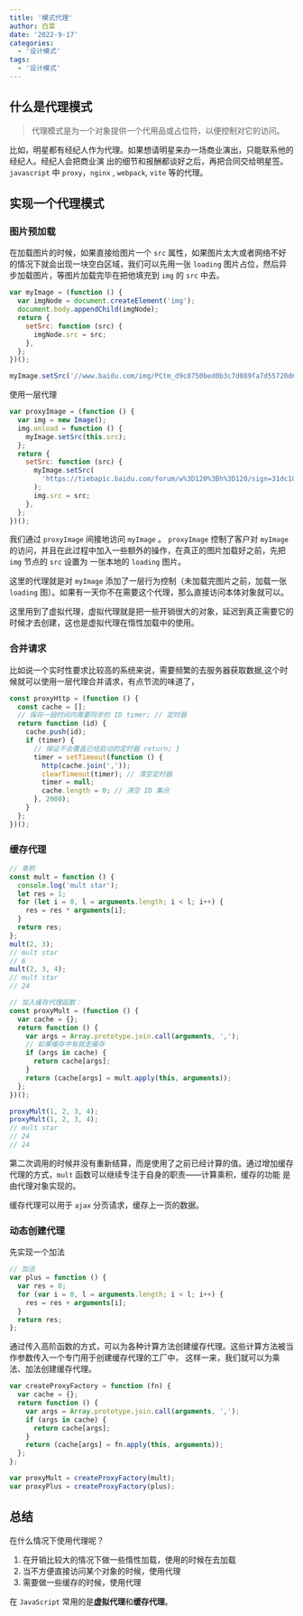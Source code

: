 ```yaml
---
title: '模式代理'
author: 白菜
date: '2022-9-17'
categories:
  - '设计模式'
tags:
  - '设计模式'
---
```


## 什么是代理模式

> 代理模式是为一个对象提供一个代用品或占位符，以便控制对它的访问。

比如，明星都有经纪人作为代理。如果想请明星来办一场商业演出，只能联系他的经纪人。经纪人会把商业演 出的细节和报酬都谈好之后，再把合同交给明星签。
`javascript` 中 `proxy`，`nginx` , `webpack`, `vite` 等的代理。

## 实现一个代理模式

### 图片预加载

在加载图片的时候，如果直接给图片一个 `src` 属性，如果图片太大或者网络不好的情况下就会出现一块空白区域，我们可以先用一张 `loading` 图片占位，然后异步加载图片，等图片加载完毕在把他填充到 `img` 的 `src` 中去。

```javascript
var myImage = (function () {
  var imgNode = document.createElement('img');
  document.body.appendChild(imgNode);
  return {
    setSrc: function (src) {
      imgNode.src = src;
    },
  };
})();

myImage.setSrc('//www.baidu.com/img/PCtm_d9c8750bed0b3c7d089fa7d55720d6cf.png');
```

使用一层代理

```javascript
var proxyImage = (function () {
  var img = new Image();
  img.onload = function () {
    myImage.setSrc(this.src);
  };
  return {
    setSrc: function (src) {
      myImage.setSrc(
        'https://tiebapic.baidu.com/forum/w%3D120%3Bh%3D120/sign=31dc183a627f9e2f7035190a2f0b8119/0df431adcbef7609db6133436bdda3cc7dd99e80.jpg?tbpicau=2022-09-19-05_08b14b6d7860ca07829e8c1078db3e4c'
      );
      img.src = src;
    },
  };
})();
```

我们通过 `proxyImage` 间接地访问 `myImage` 。 `proxyImage` 控制了客户对 `myImage` 的访问，并且在此过程中加入一些额外的操作，在真正的图片加载好之前，先把 `img` 节点的 `src` 设置为 一张本地的 `loading` 图片。

这里的代理就是对 `myImage` 添加了一层行为控制（未加载完图片之前，加载一张 `loading` 图）。如果有一天你不在需要这个代理，那么直接访问本体对象就可以。

这里用到了虚拟代理，虚拟代理就是把一些开销很大的对象，延迟到真正需要它的时候才去创建，这也是虚拟代理在惰性加载中的使用。

### 合并请求

比如说一个实时性要求比较高的系统来说，需要频繁的去服务器获取数据,这个时候就可以使用一层代理合并请求，有点节流的味道了，

```javascript
const proxyHttp = (function () {
  const cache = [];
  // 保存一段时间内需要同步的 ID timer; // 定时器
  return function (id) {
    cache.push(id);
    if (timer) {
      // 保证不会覆盖已经启动的定时器 return; }
      timer = setTimeout(function () {
        http(cache.join(','));
        clearTimeout(timer); // 清空定时器
        timer = null;
        cache.length = 0; // 清空 ID 集合
      }, 2000);
    }
  };
})();
```

### 缓存代理

```javascript
// 乘积
const mult = function () {
  console.log('mult star');
  let res = 1;
  for (let i = 0, l = arguments.length; i < l; i++) {
    res = res * arguments[i];
  }
  return res;
};
mult(2, 3);
// mult star
// 6
mult(2, 3, 4);
// mult star
// 24

// 加入缓存代理函数：
const proxyMult = (function () {
  var cache = {};
  return function () {
    var args = Array.prototype.join.call(arguments, ',');
    // 如果缓存中有就走缓存
    if (args in cache) {
      return cache[args];
    }
    return (cache[args] = mult.apply(this, arguments));
  };
})();

proxyMult(1, 2, 3, 4);
proxyMult(1, 2, 3, 4);
// mult star
// 24
// 24
```

第二次调用的时候并没有重新结算，而是使用了之前已经计算的值。通过增加缓存代理的方式，`mult` 函数可以继续专注于自身的职责——计算乘积，缓存的功能
是由代理对象实现的。

缓存代理可以用于 `ajax` 分页请求，缓存上一页的数据。

### 动态创建代理

先实现一个加法

```javascript
// 加法
var plus = function () {
  var res = 0;
  for (var i = 0, l = arguments.length; i < l; i++) {
    res = res + arguments[i];
  }
  return res;
};
```

通过传入高阶函数的方式，可以为各种计算方法创建缓存代理。这些计算方法被当作参数传入一个专门用于创建缓存代理的工厂中， 这样一来，我们就可以为乘法、加法创建缓存代理。

```javascript
var createProxyFactory = function (fn) {
  var cache = {};
  return function () {
    var args = Array.prototype.join.call(arguments, ',');
    if (args in cache) {
      return cache[args];
    }
    return (cache[args] = fn.apply(this, arguments));
  };
};

var proxyMult = createProxyFactory(mult);
var proxyPlus = createProxyFactory(plus);
```

## 总结

在什么情况下使用代理呢？

1. 在开销比较大的情况下做一些惰性加载，使用的时候在去加载
2. 当不方便直接访问某个对象的时候，使用代理
3. 需要做一些缓存的时候，使用代理

在 `JavaScript` 常用的是**虚拟代理**和**缓存代理**。
